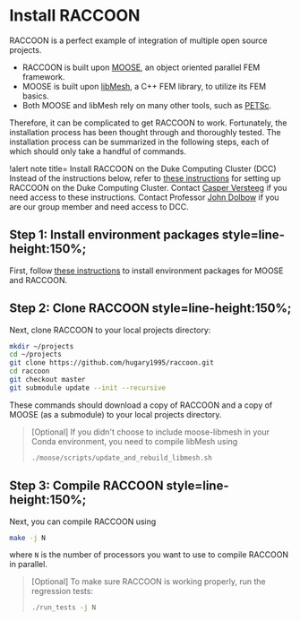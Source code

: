 # Install RACCOON

RACCOON is a perfect example of integration of multiple open source projects.

- RACCOON is built upon [MOOSE](https://mooseframework.inl.gov/), an object oriented parallel FEM framework.
- MOOSE is built upon [libMesh](http://libmesh.github.io/), a C++ FEM library, to utilize its FEM basics.
- Both MOOSE and libMesh rely on many other tools, such as [PETSc](https://www.mcs.anl.gov/petsc/).

Therefore, it can be complicated to get RACCOON to work. Fortunately, the installation process
has been thought through and thoroughly tested. The installation process can be summarized in the following steps,
each of which should only take a handful of commands.

!alert note title= Install RACCOON on the Duke Computing Cluster (DCC)
Instead of the instructions below, refer to [these instructions](https://github.com/casperversteeg/fuzzy-pancake-eureka/blob/master/DCCmoose.pdf) for setting up RACCOON on the Duke Computing Cluster. Contact [Casper Versteeg](mailto:casper.versteeg@duke.edu) if you need access to these instructions. Contact Professor [John Dolbow](mailto:jdolbow@duke.edu) if you are our group member and need access to DCC.

## Step 1: Install environment packages style=line-height:150%;

First, follow [these instructions](getting_started/conda.md) to install environment packages for MOOSE and RACCOON.

## Step 2: Clone RACCOON style=line-height:150%;

Next, clone RACCOON to your local projects directory:

```bash
mkdir ~/projects
cd ~/projects
git clone https://github.com/hugary1995/raccoon.git
cd raccoon
git checkout master
git submodule update --init --recursive
```

These commands should download a copy of RACCOON and a copy of MOOSE (as a submodule) to your local projects directory.

> \[Optional\] If you didn't choose to include moose-libmesh in your Conda environment, you need to compile libMesh using
>
> ```bash
> ./moose/scripts/update_and_rebuild_libmesh.sh
> ```

## Step 3: Compile RACCOON style=line-height:150%;

Next, you can compile RACCOON using

```bash
make -j N
```

where `N` is the number of processors you want to use to compile RACCOON in parallel.

> \[Optional\] To make sure RACCOON is working properly, run the regression tests:
>
> ```bash
> ./run_tests -j N
> ```
